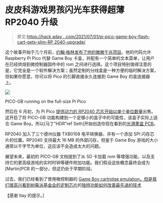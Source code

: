 # 皮皮科游戏男孩闪光车获得超薄 RP2040 升级

> 原文:[https://hack aday . com/2021/07/01/pi-pico-game-boy-flash-cart-gets-slim-RP 2040-upgrade/](https://hackaday.com/2021/07/01/pi-pico-game-boy-flash-cart-gets-slim-rp2040-upgrade/)

这个故事开始于几个月前，[约翰·格林发布了他的微微千兆项目](https://github.com/0xen/PICO-GB)。他的代码允许 Raspberry Pi Pico 代替 Game Boy 卡盒，并配有一个简单的文本菜单，让用户在已经烘焙到微控制器固件中的 rom 之间进行选择。这个项目特别值得注意的是，它完全是一个软件解决方案；虽然定制的分线盒是一种方便的临时解决方案，但如果你愿意，你可以将 Pico 的引脚直接永久连接到 Game Boy 的盒连接器上。

[![](../Images/b6045f854e079e289c0c9c08e3e53f66.png)](https://hackaday.com/wp-content/uploads/2021/06/picogb_detail.jpg)

PICO-GB running on the full-size Pi Pico

然后在 6 月初，为 Pi Pico [提供动力的 RP2040 芯片开始以单个单位数量](https://hackaday.com/2021/06/01/new-part-day-rp2040-chips-in-single-unit-quantities/)出售。这开启了将 PICO-GB 功能构建到一个足够小的盒子中的可能性，该盒子实际上适合 Game Boy。所以[马丁“HDR”ref Seth]开始创造你现在看到的[光滑墨盒 PCB](https://github.com/HDR/RP2040-Game-Boy-Cartridge)。

RP2040 加入了三个德州仪器 TXB0108 电平转换器，并有一个添加 SPI 闪存芯片的位置。RP2040 支持最大 16 MB 的外部闪存，但鉴于 Game Boy 游戏的大小通常以千字节为单位，这应该不会造成太大的问题。

展望未来，最初的 PICO-GB 文档提到了从 SD 卡加载 rom 等增强功能，以及支持它的更高级游戏的实时时钟等硬件附加功能。我们假设这些概念最终会成为[Martin]PCB 的一部分，但这仍处于早期阶段。

过去，我们已经看到了使用微控制器的 [Game Boy cartridge emulation，但是我们很高兴看到树莓派基金会的定制芯片](https://hackaday.com/2014/12/30/game-boy-cartridge-emulator-uses-stm32/)的[独特功能如何改善最先进的技术](https://hackaday.com/2021/01/20/raspberry-pi-enters-microcontroller-game-with-4-pico/)

【感谢 Itay 的提示。]